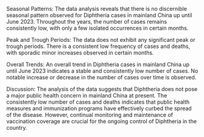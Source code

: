 Seasonal Patterns: The data analysis reveals that there is no discernible seasonal pattern observed for Diphtheria cases in mainland China up until June 2023. Throughout the years, the number of cases remains consistently low, with only a few isolated occurrences in certain months.

Peak and Trough Periods: The data does not exhibit any significant peak or trough periods. There is a consistent low frequency of cases and deaths, with sporadic minor increases observed in certain months.

Overall Trends: An overall trend in Diphtheria cases in mainland China up until June 2023 indicates a stable and consistently low number of cases. No notable increase or decrease in the number of cases over time is observed.

Discussion: The analysis of the data suggests that Diphtheria does not pose a major public health concern in mainland China at present. The consistently low number of cases and deaths indicates that public health measures and immunization programs have effectively curbed the spread of the disease. However, continual monitoring and maintenance of vaccination coverage are crucial for the ongoing control of Diphtheria in the country.